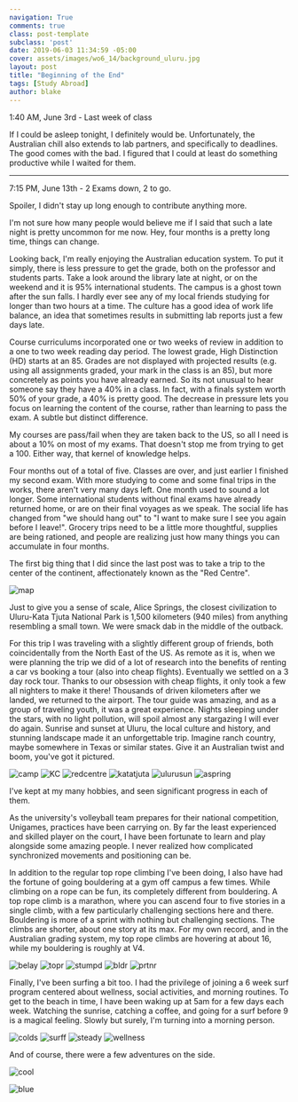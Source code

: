```yaml
---
navigation: True
comments: true
class: post-template
subclass: 'post'
date: 2019-06-03 11:34:59 -05:00
cover: assets/images/wo6_14/background_uluru.jpg
layout: post
title: "Beginning of the End"
tags: [Study Abroad]
author: blake
---
```


1:40 AM, June 3rd - Last week of class

If I could be asleep tonight, I definitely would be. Unfortunately, the Australian chill also extends to lab partners, and specifically to deadlines. The good comes with the bad. I figured that I could at least do something productive while I waited for them.

---

7:15 PM, June 13th - 2 Exams down, 2 to go.

Spoiler, I didn't stay up long enough to contribute anything more. 

I'm not sure how many people would believe me if I said that such a late night is pretty uncommon for me now. Hey, four months is a pretty long time, things can change. 

Looking back, I'm really enjoying the Australian education system. To put it simply, there is less pressure to get the grade, both on the professor and students parts. Take a look around the library late at night, or on the weekend and it is 95% international students. The campus is a ghost town after the sun falls. I hardly ever see any of my local friends studying for longer than two hours at a time. The culture has a good idea of work life balance, an idea that sometimes results in submitting lab reports just a few days late. 

Course curriculums incorporated one or two weeks of review in addition to a one to two week reading day period. The lowest grade, High Distinction (HD) starts at an 85. Grades are not displayed with projected results (e.g. using all assignments graded, your mark in the class is an 85), but more concretely as points you have already earned. So its not unusual to hear someone say they have a 40% in a class. In fact, with a finals system worth 50% of your grade, a 40% is pretty good. The decrease in pressure lets you focus on learning the content of the course, rather than learning to pass the exam. A subtle but distinct difference. 

My courses are pass/fail when they are taken back to the US, so all I need is about a 10% on most of my exams. That doesn't stop me from trying to get a 100. Either way, that kernel of knowledge helps. 

Four months out of a total of five. Classes are over, and just earlier I finished my second exam. With more studying to come and some final trips in the works, there aren't very many days left. One month used to sound a lot longer. Some international students without final exams have already returned home, or are on their final voyages as we speak. The social life has changed from "we should hang out" to "I want to make sure I see you again before I leave!". Grocery trips need to be a little more thoughtful, supplies are being rationed, and people are realizing just how many things you can accumulate in four months. 

The first big thing that I did since the last post was to take a trip to the center of the continent, affectionately known as the "Red Centre". 

![map](assets/images/wo6_14/map.jpg)

Just to give you a sense of scale, Alice Springs, the closest civilization to Uluru-Kata Tjuta National Park is 1,500 kilometers (940 miles) from anything resembling a small town. We were smack dab in the middle of the outback.

For this trip I was traveling with a slightly different group of friends, both coincidentally from the North East of the US. As remote as it is, when we were planning the trip we did   of a lot of research into the benefits of renting a car vs booking a tour (also into cheap flights). Eventually we settled on a 3 day rock tour. Thanks to our obsession with cheap flights, it only took a few all nighters to make it there! Thousands of driven kilometers after we landed, we returned to the airport. The tour guide was amazing, and as a group of traveling youth, it was a great experience. Nights sleeping under the stars, with no light pollution, will spoil almost any stargazing I will ever do again. Sunrise and sunset at Uluru, the local culture and history, and stunning landscape made it an unforgettable trip. Imagine ranch country, maybe somewhere in Texas or similar states. Give it an Australian twist and boom, you've got it pictured. 

![camp](assets/images/wo6_14/camp.jpg)
![KC](assets/images/wo6_14/king.jpg)
![redcentre](assets/images/wo6_14/red.jpg)
![katatjuta](assets/images/wo6_14/vow.jpg)
![ulurusun](assets/images/wo6_14/sunset.jpg)
![aspring](assets/images/wo6_14/alice.jpg)

I've kept at my many hobbies, and seen significant progress in each of them.

As the university's volleyball team prepares for their national competition, Unigames, practices have been carrying on. By far the least experienced and skilled player on the court, I have been fortunate to learn and play alongside some amazing people. I never realized how complicated synchronized movements and positioning can be.

In addition to the regular top rope climbing I've been doing, I also have had the fortune of going bouldering at a gym off campus a few times. While climbing on a rope can be fun, its completely different from bouldering. A top rope climb is a marathon, where you can ascend four to five stories in a single climb, with a few particularly challenging sections here and there. Bouldering is more of a sprint with nothing but challenging sections. The climbs are shorter, about one story at its max. For my own record, and in the Australian grading system, my top rope climbs are hovering at about 16, while my bouldering is roughly at V4.

![belay](assets/images/wo6_14/fcbb.jpg)
![topr](assets/images/wo6_14/bcfb.jpg)
![stumpd](assets/images/wo6_14/fhbb.jpg)
![bldr](assets/images/wo6_14/bb.jpg)
![prtnr](assets/images/wo6_14/bhb.jpg)

Finally, I've been surfing a bit too. I had the privilege of joining a 6 week surf program centered about wellness, social activities, and morning routines. To get to the beach in time, I have been waking up at 5am for a few days each week. Watching the sunrise, catching a coffee, and going for a surf before 9 is a magical feeling.  Slowly but surely, I'm turning into a morning person.

![colds](assets/images/wo6_14/casual_surf.jpg)
![surff](assets/images/wo6_14/surff.jpg)
![steady](assets/images/wo6_14/surf.jpg)
![wellness](assets/images/wo6_14/wow.jpg)

And of course, there were a few adventures on the side.

![cool](assets/images/wo6_14/cooler.jpg)

![blue](assets/images/wo6_14/blu.jpg)